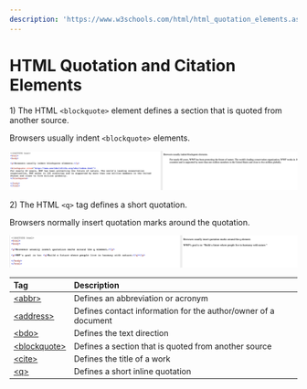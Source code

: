 ```yaml
---
description: 'https://www.w3schools.com/html/html_quotation_elements.asp'
---
```


# HTML Quotation and Citation Elements

1\) The HTML `<blockquote>` element defines a section that is quoted from another source.

Browsers usually indent `<blockquote>` elements.

![](../../.gitbook/assets/image%20%28304%29.png)

2\) The HTML `<q>` tag defines a short quotation.

Browsers normally insert quotation marks around the quotation.

![](../../.gitbook/assets/image%20%28300%29.png)





| Tag | Description |
| :--- | :--- |
| [&lt;abbr&gt;](https://www.w3schools.com/tags/tag_abbr.asp) | Defines an abbreviation or acronym |
| [&lt;address&gt;](https://www.w3schools.com/tags/tag_address.asp) | Defines contact information for the author/owner of a document |
| [&lt;bdo&gt;](https://www.w3schools.com/tags/tag_bdo.asp) | Defines the text direction |
| [&lt;blockquote&gt;](https://www.w3schools.com/tags/tag_blockquote.asp) | Defines a section that is quoted from another source |
| [&lt;cite&gt;](https://www.w3schools.com/tags/tag_cite.asp) | Defines the title of a work |
| [&lt;q&gt;](https://www.w3schools.com/tags/tag_q.asp) | Defines a short inline quotation |

